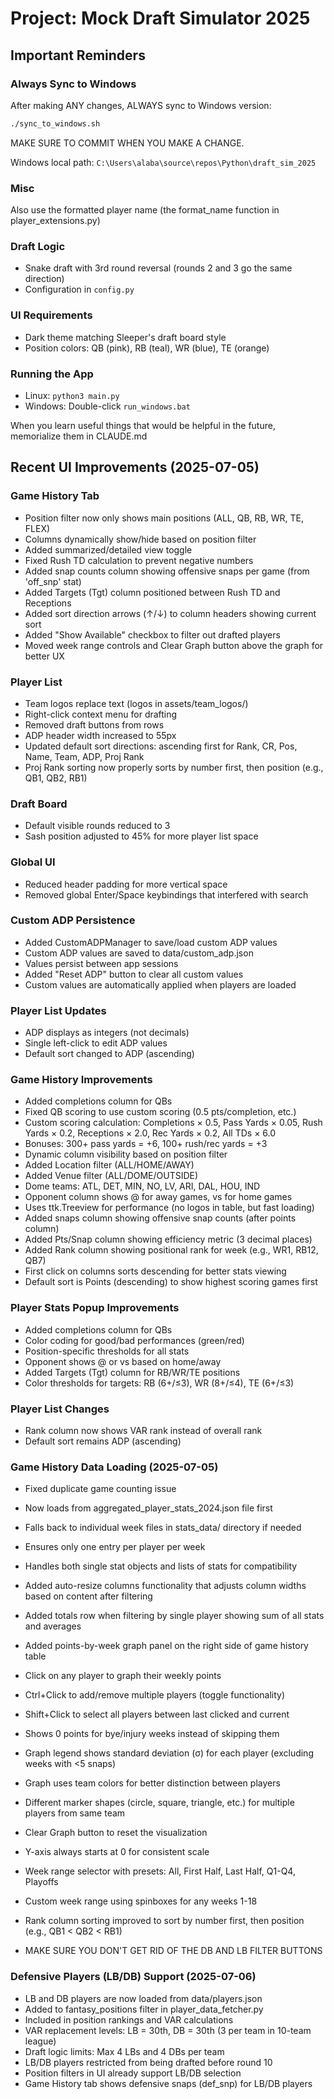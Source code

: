 # Project: Mock Draft Simulator 2025

## Important Reminders

### Always Sync to Windows
After making ANY changes, ALWAYS sync to Windows version:
```bash
./sync_to_windows.sh
```

MAKE SURE TO COMMIT WHEN YOU MAKE A CHANGE.

Windows local path: `C:\Users\alaba\source\repos\Python\draft_sim_2025`

### Misc
Also use the formatted player name (the format_name function in player_extensions.py)

### Draft Logic
- Snake draft with 3rd round reversal (rounds 2 and 3 go the same direction)
- Configuration in `config.py`

### UI Requirements
- Dark theme matching Sleeper's draft board style
- Position colors: QB (pink), RB (teal), WR (blue), TE (orange)

### Running the App
- Linux: `python3 main.py`
- Windows: Double-click `run_windows.bat`

When you learn useful things that would be helpful in the future, memorialize them in CLAUDE.md

## Recent UI Improvements (2025-07-05)

### Game History Tab
- Position filter now only shows main positions (ALL, QB, RB, WR, TE, FLEX)
- Columns dynamically show/hide based on position filter
- Added summarized/detailed view toggle
- Fixed Rush TD calculation to prevent negative numbers
- Added snap counts column showing offensive snaps per game (from 'off_snp' stat)
- Added Targets (Tgt) column positioned between Rush TD and Receptions
- Added sort direction arrows (↑/↓) to column headers showing current sort
- Added "Show Available" checkbox to filter out drafted players
- Moved week range controls and Clear Graph button above the graph for better UX

### Player List
- Team logos replace text (logos in assets/team_logos/)
- Right-click context menu for drafting
- Removed draft buttons from rows
- ADP header width increased to 55px
- Updated default sort directions: ascending first for Rank, CR, Pos, Name, Team, ADP, Proj Rank
- Proj Rank sorting now properly sorts by number first, then position (e.g., QB1, QB2, RB1)

### Draft Board
- Default visible rounds reduced to 3
- Sash position adjusted to 45% for more player list space

### Global UI
- Reduced header padding for more vertical space
- Removed global Enter/Space keybindings that interfered with search

### Custom ADP Persistence
- Added CustomADPManager to save/load custom ADP values
- Custom ADP values are saved to data/custom_adp.json
- Values persist between app sessions
- Added "Reset ADP" button to clear all custom values
- Custom values are automatically applied when players are loaded

### Player List Updates
- ADP displays as integers (not decimals)
- Single left-click to edit ADP values
- Default sort changed to ADP (ascending)

### Game History Improvements
- Added completions column for QBs
- Fixed QB scoring to use custom scoring (0.5 pts/completion, etc.)
- Custom scoring calculation: Completions × 0.5, Pass Yards × 0.05, Rush Yards × 0.2, Receptions × 2.0, Rec Yards × 0.2, All TDs × 6.0
- Bonuses: 300+ pass yards = +6, 100+ rush/rec yards = +3
- Dynamic column visibility based on position filter
- Added Location filter (ALL/HOME/AWAY)
- Added Venue filter (ALL/DOME/OUTSIDE)
- Dome teams: ATL, DET, MIN, NO, LV, ARI, DAL, HOU, IND
- Opponent column shows @ for away games, vs for home games
- Uses ttk.Treeview for performance (no logos in table, but fast loading)
- Added snaps column showing offensive snap counts (after points column)
- Added Pts/Snap column showing efficiency metric (3 decimal places)
- Added Rank column showing positional rank for week (e.g., WR1, RB12, QB7)
- First click on columns sorts descending for better stats viewing
- Default sort is Points (descending) to show highest scoring games first

### Player Stats Popup Improvements
- Added completions column for QBs
- Color coding for good/bad performances (green/red)
- Position-specific thresholds for all stats
- Opponent shows @ or vs based on home/away
- Added Targets (Tgt) column for RB/WR/TE positions
- Color thresholds for targets: RB (6+/≤3), WR (8+/≤4), TE (6+/≤3)

### Player List Changes
- Rank column now shows VAR rank instead of overall rank
- Default sort remains ADP (ascending)

### Game History Data Loading (2025-07-05)
- Fixed duplicate game counting issue
- Now loads from aggregated_player_stats_2024.json file first
- Falls back to individual week files in stats_data/ directory if needed
- Ensures only one entry per player per week
- Handles both single stat objects and lists of stats for compatibility
- Added auto-resize columns functionality that adjusts column widths based on content after filtering
- Added totals row when filtering by single player showing sum of all stats and averages
- Added points-by-week graph panel on the right side of game history table
- Click on any player to graph their weekly points
- Ctrl+Click to add/remove multiple players (toggle functionality)
- Shift+Click to select all players between last clicked and current
- Shows 0 points for bye/injury weeks instead of skipping them
- Graph legend shows standard deviation (σ) for each player (excluding weeks with <5 snaps)
- Graph uses team colors for better distinction between players
- Different marker shapes (circle, square, triangle, etc.) for multiple players from same team
- Clear Graph button to reset the visualization
- Y-axis always starts at 0 for consistent scale
- Week range selector with presets: All, First Half, Last Half, Q1-Q4, Playoffs
- Custom week range using spinboxes for any weeks 1-18
- Rank column sorting improved to sort by number first, then position (e.g., QB1 < QB2 < RB1)

- MAKE SURE YOU DON'T GET RID OF THE DB AND LB FILTER BUTTONS

### Defensive Players (LB/DB) Support (2025-07-06)
- LB and DB players are now loaded from data/players.json
- Added to fantasy_positions filter in player_data_fetcher.py
- Included in position rankings and VAR calculations
- VAR replacement levels: LB = 30th, DB = 30th (3 per team in 10-team league)
- Draft logic limits: Max 4 LBs and 4 DBs per team
- LB/DB players restricted from being drafted before round 10
- Position filters in UI already support LB/DB selection
- Game History tab shows defensive snaps (def_snp) for LB/DB players